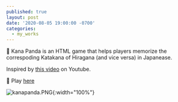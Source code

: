 ```yaml
---
published: true
layout: post
date: '2020-08-05 19:00:00 -0700'
categories:
  - my_works
---
```

:panda_face: Kana Panda is an HTML game that helps players memorize the correspoding Katakana of Hiragana (and vice versa) in Japanease.

Inspired by [this video](https://www.youtube.com/watch?v=B4jGVBz7P9M&list=WL&index=7&t=1173s) on Youtube.

:panda_face: Play [here](https://ryonion.github.io/games/KanaPanda/)

![kanapanda.PNG]({{site.baseurl}}/assets/img/kanapanda.png){:width="100%"}
